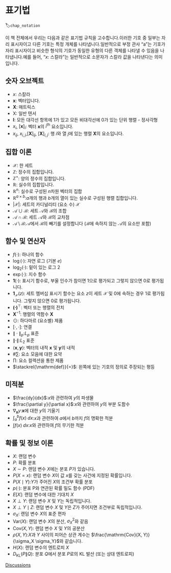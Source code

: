 # 표기법
:label:`chap_notation`

이 책 전체에서 우리는 다음과 같은 표기법 규칙을 고수합니다.이러한 기호 중 일부는 자리 표시자이고 다른 기호는 특정 개체를 나타냅니다.일반적으로 부정 관사 “a”는 기호가 자리 표시자이고 비슷한 형식의 기호가 동일한 유형의 다른 객체를 나타낼 수 있음을 나타냅니다.예를 들어, “$x$: 스칼라”는 일반적으로 소문자가 스칼라 값을 나타낸다는 의미입니다. 

## 숫자 오브젝트

* $x$: 스칼라
* $\mathbf{x}$: 벡터입니다.
* $\mathbf{X}$: 매트릭스
* $\mathsf{X}$: 일반 텐서
* $\mathbf{I}$: 모든 대각선 항목에 $1$가 있고 모든 비대각선에 $0$가 있는 단위 행렬 - 정사각형
* $x_i$, $[\mathbf{x}]_i$: 벡터 $\mathbf{x}$의 $i^\mathrm{th}$ 요소입니다.
* $x_{ij}$, $x_{i,j}$,$[\mathbf{X}]_{ij}$, $[\mathbf{X}]_{i,j}$: 행 $i$와 열 $j$에 있는 행렬 $\mathbf{X}$의 요소입니다.

## 집합 이론

* $\mathcal{X}$: 한 세트
* $\mathbb{Z}$: 정수의 집합입니다.
* $\mathbb{Z}^+$: 양의 정수의 집합입니다.
* $\mathbb{R}$: 실수의 집합입니다.
* $\mathbb{R}^n$: 실수로 구성된 $n$차원 벡터의 집합
* $\mathbb{R}^{a\times b}$:$a$개의 행과 $b$개의 열이 있는 실수로 구성된 행렬 집합입니다.
* $|\mathcal{X}|$: 세트의 카디널리티 (요소 수) $\mathcal{X}$
* $\mathcal{A}\cup\mathcal{B}$: 세트 $\mathcal{A}$와 $\mathcal{B}$의 조합
* $\mathcal{A}\cap\mathcal{B}$: 세트 $\mathcal{A}$와 $\mathcal{B}$의 교차점
* $\mathcal{A}\setminus\mathcal{B}$:$\mathcal{A}$에서 $\mathcal{B}$의 빼기를 설정합니다 ($\mathcal{B}$에 속하지 않는 $\mathcal{A}$의 요소만 포함)

## 함수 및 연산자

* $f(\cdot)$: 하나의 함수
* $\log(\cdot)$: 자연 로그 (기본 $e$)
* $\log_2(\cdot)$: 밑이 있는 로그 $2$
* $\exp(\cdot)$: 지수 함수
* $\mathbf{1}(\cdot)$: 표시기 함수로, 부울 인수가 참이면 $1$으로 평가되고 그렇지 않으면 $0$로 평가됩니다.
* $\mathbf{1}_{\mathcal{X}}(z)$: 세트 멤버십 표시기 함수는 요소 $z$이 세트 $\mathcal{X}$ 및 $0$에 속하는 경우 $1$로 평가됩니다. 그렇지 않으면 $0$로 평가됩니다.
* $\mathbf{(\cdot)}^\top$: 벡터 또는 행렬의 전치
* $\mathbf{X}^{-1}$: 행렬의 역함수 $\mathbf{X}$
* $\odot$: 하다마르 (요소별) 제품
* $[\cdot, \cdot]$: 연결
* $\|\cdot\|_p$:$L_p$ 표준
* $\|\cdot\|$:$L_2$ 표준
* $\langle \mathbf{x}, \mathbf{y} \rangle$: 벡터의 내적 $\mathbf{x}$ 및 $\mathbf{y}$의 내적
* #$\sum$: 요소 모음에 대한 요약
* $\prod$: 요소 컬렉션을 통한 제품
* $\stackrel{\mathrm{def}}{=}$: 왼쪽에 있는 기호의 정의로 주장되는 평등

## 미적분

* $\frac{dy}{dx}$:$x$와 관련하여 $y$의 파생물
* $\frac{\partial y}{\partial x}$:$x$와 관련하여 $y$의 부분 도함수
* $\nabla_{\mathbf{x}} y$:$\mathbf{x}$에 대한 $y$의 기울기
* $\int_a^b f(x) \;dx$:$x$과 관련하여 $a$에서 $b$까지 $f$의 명확한 적분
* $\int f(x) \;dx$:$x$와 관련하여 $f$의 무기한 적분

## 확률 및 정보 이론

* $X$: 랜덤 변수
* $P$: 확률 분포
* $X \sim P$: 랜덤 변수 $X$에는 분포 $P$가 있습니다.
* $P(X=x)$: 랜덤 변수 $X$이 값 $x$를 갖는 사건에 지정된 확률입니다.
* $P(X \mid Y)$:$Y$가 주어진 $X$의 조건부 확률 분포
* $p(\cdot)$: 분포 P와 연관된 확률 밀도 함수 (PDF)
* ${E}[X]$: 랜덤 변수에 대한 기대치 $X$
* $X \perp Y$: 랜덤 변수 $X$ 및 $Y$는 독립적입니다.
* $X \perp Y \mid Z$: 랜덤 변수 $X$ 및 $Y$은 $Z$가 주어지면 조건부로 독립적입니다.
* $\sigma_X$: 랜덤 변수 $X$의 표준 편차
* $\mathrm{Var}(X)$: 랜덤 변수 $X$의 분산, $\sigma^2_X$와 같음
* $\mathrm{Cov}(X, Y)$: 랜덤 변수 $X$ 및 $Y$의 공분산
* $\rho(X, Y)$:$X$과 $Y$ 사이의 피어슨 상관 계수는 $\frac{\mathrm{Cov}(X, Y)}{\sigma_X \sigma_Y}$와 같습니다.
* $H(X)$: 랜덤 변수의 엔트로피 $X$
* $D_{\mathrm{KL}}(P\|Q)$: 분포 $Q$에서 분포 $P$로의 KL 발산 (또는 상대 엔트로피)

[Discussions](https://discuss.d2l.ai/t/25)

